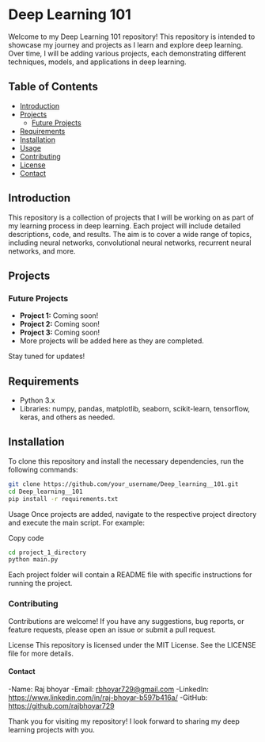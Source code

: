# Deep Learning 101

Welcome to my Deep Learning 101 repository! This repository is intended to showcase my journey and projects as I learn and explore deep learning. Over time, I will be adding various projects, each demonstrating different techniques, models, and applications in deep learning.

## Table of Contents

- [Introduction](#introduction)
- [Projects](#projects)
  - [Future Projects](#future-projects)
- [Requirements](#requirements)
- [Installation](#installation)
- [Usage](#usage)
- [Contributing](#contributing)
- [License](#license)
- [Contact](#contact)

## Introduction

This repository is a collection of projects that I will be working on as part of my learning process in deep learning. Each project will include detailed descriptions, code, and results. The aim is to cover a wide range of topics, including neural networks, convolutional neural networks, recurrent neural networks, and more.

## Projects

### Future Projects

- **Project 1:** Coming soon!
- **Project 2:** Coming soon!
- **Project 3:** Coming soon!
- More projects will be added here as they are completed.

Stay tuned for updates!

## Requirements

- Python 3.x
- Libraries: numpy, pandas, matplotlib, seaborn, scikit-learn, tensorflow, keras, and others as needed.

## Installation

To clone this repository and install the necessary dependencies, run the following commands:

```bash
git clone https://github.com/your_username/Deep_learning__101.git
cd Deep_learning__101
pip install -r requirements.txt
```
Usage
Once projects are added, navigate to the respective project directory and execute the main script. For example:

Copy code
```bash
cd project_1_directory
python main.py
```
Each project folder will contain a README file with specific instructions for running the project.

### Contributing
Contributions are welcome! If you have any suggestions, bug reports, or feature requests, please open an issue or submit a pull request.

License
This repository is licensed under the MIT License. See the LICENSE file for more details.

#### Contact
-Name: Raj bhoyar
-Email: rbhoyar729@gmail.com
-LinkedIn: https://www.linkedin.com/in/raj-bhoyar-b597b416a/
-GitHub: https://github.com/rajbhoyar729

Thank you for visiting my repository! I look forward to sharing my deep learning projects with you.


